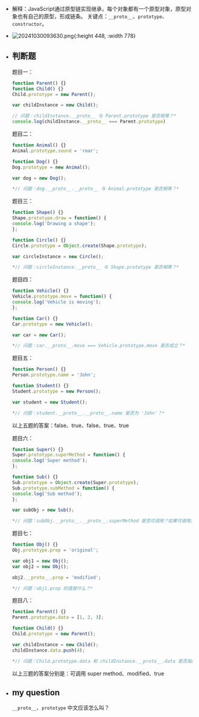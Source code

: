 - 解释：JavaScript通过原型链实现继承，每个对象都有一个原型对象，原型对象也有自己的原型，形成链条。
  关键点：`__proto__`、`prototype`、`constructor`。
- ![20241030093630.png](../assets/20241030093630_1731828895130_0.png){:height 448, :width 778}
- ## 判断题
  
  题目一：
  
  ```javascript {cmd=node}
  function Parent() {}
  function Child() {}
  Child.prototype = new Parent();
  
  var childInstance = new Child();
  
  // 问题：childInstance.__proto__ 与 Parent.prototype 是否相等？*
  console.log(childInstance.__proto__ === Parent.prototype)
  ```
  
  题目二：
  
  ```javascript 
  function Animal() {}
  Animal.prototype.sound = 'roar';
  
  function Dog() {}
  Dog.prototype = new Animal();
  
  var dog = new Dog();
  
  *// 问题：dog.__proto__.__proto__ 与 Animal.prototype 是否相等？*
  ```
  
  题目三：
  
  ```javascript 
  function Shape() {}
  Shape.prototype.draw = function() {
  console.log('Drawing a shape');
  };
  
  function Circle() {}
  Circle.prototype = Object.create(Shape.prototype);
  
  var circleInstance = new Circle();
  
  *// 问题：circleInstance.__proto__ 与 Shape.prototype 是否相等？*
  ```
  
  题目四：
  
  ```javascript 
  function Vehicle() {}
  Vehicle.prototype.move = function() {
  console.log('Vehicle is moving');
  };
  
  function Car() {}
  Car.prototype = new Vehicle();
  
  var car = new Car();
  
  *// 问题：car.__proto__.move === Vehicle.prototype.move 是否成立？*
  ```
  
  题目五：
  
  ```javascript 
  function Person() {}
  Person.prototype.name = 'John';
  
  function Student() {}
  Student.prototype = new Person();
  
  var student = new Student();
  
  *// 问题：student.__proto__.__proto__.name 是否为 'John'？*
  ```
  
  以上五题的答案：false、true、false、true、true
  
  题目六：
  
  ```javascript 
  function Super() {}
  Super.prototype.superMethod = function() {
  console.log('Super method');
  };
  
  function Sub() {}
  Sub.prototype = Object.create(Super.prototype);
  Sub.prototype.subMethod = function() {
  console.log('Sub method');
  };
  
  var subObj = new Sub();
  
  *// 问题：subObj.__proto__.__proto__.superMethod 是否可调用？如果可调用，调用后的输出是什么？*
  ```
  
  题目七：
  
  ```javascript 
  function Obj() {}
  Obj.prototype.prop = 'original';
  
  var obj1 = new Obj();
  var obj2 = new Obj();
  
  obj2.__proto__.prop = 'modified';
  
  *// 问题：obj1.prop 的值是什么？*
  ```
  
  题目八：
  
  ```javascript 
  function Parent() {}
  Parent.prototype.data = [1, 2, 3];
  
  function Child() {}
  Child.prototype = new Parent();
  
  var childInstance = new Child();
  childInstance.data.push(4);
  
  *// 问题：Child.prototype.data 和 childInstance.__proto__.data 是否指向同一个数组？*
  ```
  以上三题的答案分别是：可调用 super method、modified、true
- ## my question
  
  `__proto__`、`prototype` 中文应该怎么叫？